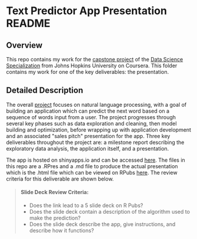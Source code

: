 # Text Predictor App Presentation README


## Overview

This repo contains my work for the [capstone project][1] of the
[Data Science Specialization][2] from Johns Hopkins University on Coursera. This
folder contains my work for one of the key deliverables: the presentation.

[1]: https://www.coursera.org/learn/data-science-project  "DS Capstone Site"
[2]: https://www.coursera.org/specializations/jhu-data-science  "DS Spec."
[3]: https://github.com/jtzingsheim1/Text-Prediction-Model-and-App  "proj. repo"
[4]: https://jtzingsheim.shinyapps.io/TextPredictorApp/  "app on shinyapps.io"
[5]: http://rpubs.com/jtzingsheim/Text-App-Presentation  "presentation on RPubs"


## Detailed Description

The overall [project][3] focuses on natural language processing, with a goal of
building an application which can predict the next word based on a sequence of
words input from a user. The project progresses through several key phases such
as data exploration and cleaning, then model building and optimization, before
wrapping up with application development and an associated "sales pitch"
presentation for the app. Three key deliverables throughout the project are:
a milestone report describing the exploratory data analysis, the application
itself, and a presentation.

The app is hosted on shinyapps.io and can be accessed [here][4]. The files in
this repo are a .RPres and a .md file to produce the actual presentation which
is the .html file which can be viewed on RPubs [here][5]. The review criteria
for this deliverable are shown below.

>#### Slide Deck Review Criteria:
>
>* Does the link lead to a 5 slide deck on R Pubs?
>* Does the slide deck contain a description of the algorithm used to make the
prediction?
>* Does the slide deck describe the app, give instructions, and describe how it
functions?

